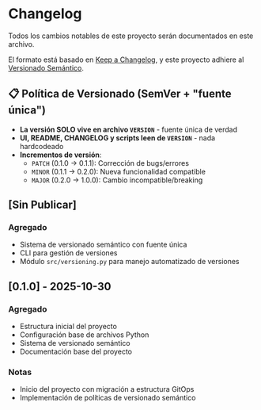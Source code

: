 # Changelog

Todos los cambios notables de este proyecto serán documentados en este archivo.

El formato está basado en [Keep a Changelog](https://keepachangelog.com/es/1.0.0/),
y este proyecto adhiere al [Versionado Semántico](https://semver.org/lang/es/).

## 📋 Política de Versionado (SemVer + "fuente única")

- **La versión SOLO vive en archivo `VERSION`** - fuente única de verdad
- **UI, README, CHANGELOG y scripts leen de `VERSION`** - nada hardcodeado
- **Incrementos de versión**:
  - `PATCH` (0.1.0 → 0.1.1): Corrección de bugs/errores
  - `MINOR` (0.1.1 → 0.2.0): Nueva funcionalidad compatible
  - `MAJOR` (0.2.0 → 1.0.0): Cambio incompatible/breaking

## [Sin Publicar]

### Agregado
- Sistema de versionado semántico con fuente única
- CLI para gestión de versiones
- Módulo `src/versioning.py` para manejo automatizado de versiones

## [0.1.0] - 2025-10-30

### Agregado
- Estructura inicial del proyecto
- Configuración base de archivos Python
- Sistema de versionado semántico
- Documentación base del proyecto

### Notas
- Inicio del proyecto con migración a estructura GitOps
- Implementación de políticas de versionado semántico